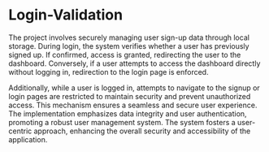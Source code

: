 # Login-Validation
The project involves securely managing user sign-up data through local storage. During login, the system verifies whether a user has previously signed up. If confirmed, access is granted, redirecting the user to the dashboard. Conversely, if a user attempts to access the dashboard directly without logging in, redirection to the login page is enforced.

Additionally, while a user is logged in, attempts to navigate to the signup or login pages are restricted to maintain security and prevent unauthorized access. This mechanism ensures a seamless and secure user experience. The implementation emphasizes data integrity and user authentication, promoting a robust user management system. The system fosters a user-centric approach, enhancing the overall security and accessibility of the application.
